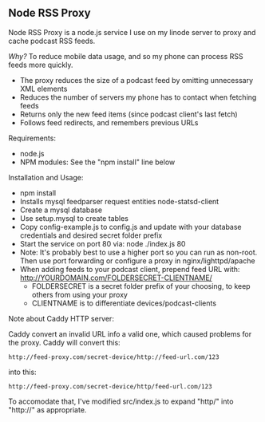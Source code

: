 Node RSS Proxy
----

Node RSS Proxy is a node.js service I use on my linode server to proxy and cache podcast RSS feeds.

*Why?* To reduce mobile data usage, and so my phone can process RSS feeds more quickly.

* The proxy reduces the size of a podcast feed by omitting unnecessary XML elements
* Reduces the number of servers my phone has to contact when fetching feeds
* Returns only the new feed items (since podcast client's last fetch)
* Follows feed redirects, and remembers previous URLs

Requirements:

* node.js
* NPM modules: See the "npm install" line below

Installation and Usage:

* npm install
* Installs mysql feedparser request entities node-statsd-client
* Create a mysql database
* Use setup.mysql to create tables
* Copy config-example.js to config.js and update with your database credentials and desired secret folder prefix
* Start the service on port 80 via: node ./index.js 80 
* Note: It's probably best to use a higher port so you can run as non-root. Then use port forwarding or configure a proxy in nginx/lighttpd/apache
* When adding feeds to your podcast client, prepend feed URL with: http://YOURDOMAIN.com/FOLDERSECRET-CLIENTNAME/
  * FOLDERSECRET is a secret folder prefix of your choosing, to keep others from using your proxy
  * CLIENTNAME is to differentiate devices/podcast-clients

Note about Caddy HTTP server:

Caddy convert an invalid URL info a valid one, which caused problems for the proxy. Caddy will convert this:

    http://feed-proxy.com/secret-device/http://feed-url.com/123

into this:

    http://feed-proxy.com/secret-device/http/feed-url.com/123

To accomodate that, I've modified src/index.js to expand "http/" into "http://" as appropriate.
